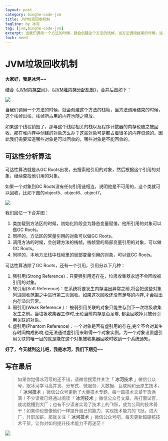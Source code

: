 ```yaml
---
layout: post
category: binghe-code-jvm
title: JVM垃圾回收机制
tagline: by 冰河
tag: [jvm,binghe-code-jvm]
excerpt: 当我们调用一个方法的时候，就会创建这个方法的栈帧，当方法调用结束的时候，这个栈帧出栈，栈帧所占用的内存也随之释放。
lock: need
---
```


# JVM垃圾回收机制

**大家好，我是冰河~~**

结合《[JVM内存空间](https://mp.weixin.qq.com/s?__biz=Mzg4MjU0OTM1OA==&mid=2247499304&idx=1&sn=13e15f0a0e8999ac28e83f0e90e7e938&chksm=cf564929f821c03f3f81b53a7c11499865c9be39bd1ebd835061c4e7a1744ef89bbefbb48fee&token=1218025423&lang=zh_CN#rd)》、《[JVM堆内存分配机制](https://mp.weixin.qq.com/s?__biz=Mzg4MjU0OTM1OA==&mid=2247499346&idx=1&sn=fd0b892c55177cc78cc69be0ff7e84c1&chksm=cf564953f821c0454f31bd284748b26ae2aec1795cbf62625fddc64fae99c4687795de3d066e&token=1218025423&lang=zh_CN#rd)》，合并后图如下：

![](https://segmentfault.com/img/bVcKXwH)

当我们调用一个方法的时候，就会创建这个方法的栈帧，当方法调用结束的时候，这个栈帧出栈，栈帧所占用的内存也随之释放。

如果这个线程销毁了，那与这个线程相关的栈以及程序计数器的内存也随之被回收，那在堆内存中创建的对象怎么办？这些对象可是都占着很多的内存资源的。因此我们需要知道哪些对象是可以回收的，哪些对象是不能回收的。

## 可达性分析算法

可达性算法就是从GC Roots出发，去搜索他引用的对象，然后根据这个引用的对象，继续查找他引用的对象。

如果一个对象到GC Roots没有任何引用链相连，说明他是不可用的，这个类就可以回收，比如下图的object5、object6、object7。

![](https://segmentfault.com/img/bVcKXvG)

我们回忆一下合并图：

1. 类加载到方法区的时候，初始化阶段会为静态变量赋值，他所引用的对象可以做GC Roots。
2. 同样的，方法区的常量引用的对象可以做GC Roots。
3. 调用方法的时候，会创建方法的栈帧，栈帧里的局部变量引用的对象，可以做GC Roots。
4. 同样的，本地方法栈中栈帧里的局部变量引用的对象，可以做GC Roots。

可达性算法除了GC Roots，还有一个引用，引用分以下几种：

1. 强引用(Strong Reference)：只要强引用还存在，垃圾收集器永远不会回收被引用的对象。
2. 软引用(Soft Reference)：在系统将要发生内存溢出异常之前,将会把这些对象列进回收范围之中进行第二次回收。如果这次回收还没有足够的内存,才会拋出内存溢出异常。
3. 弱引用(Weak Reference )： 被弱引用关联的对象只能生存到下一次垃圾收集发生之前。当垃圾收集器工作时,无论当前内存是否足够, 都会回收掉只被弱引用关联的对象。
4. 虚引用(Phantom Reference)：一个对象是否有虚引用的存在,完全不会对其生存时间构成影响,也无法通过虚引用来取得一个对象实例。为一个对象设置虚引用关联的唯一目的就是能在这个对象被收集器回收时收到一个系统通知。

**好了，今天就到这儿吧，我是冰河，我们下期见~~**

## 写在最后

> 如果你觉得冰河写的还不错，请微信搜索并关注「 **冰河技术** 」微信公众号，跟冰河学习高并发、分布式、微服务、大数据、互联网和云原生技术，「 **冰河技术** 」微信公众号更新了大量技术专题，每一篇技术文章干货满满！不少读者已经通过阅读「 **冰河技术** 」微信公众号文章，吊打面试官，成功跳槽到大厂；也有不少读者实现了技术上的飞跃，成为公司的技术骨干！如果你也想像他们一样提升自己的能力，实现技术能力的飞跃，进大厂，升职加薪，那就关注「 **冰河技术** 」微信公众号吧，每天更新超硬核技术干货，让你对如何提升技术能力不再迷茫！


![](https://img-blog.csdnimg.cn/20200906013715889.png)